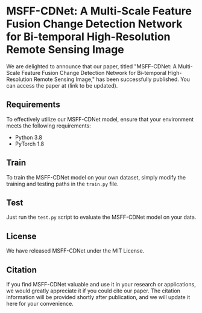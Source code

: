 # MSFF-CDNet: A Multi-Scale Feature Fusion Change Detection Network for Bi-temporal High-Resolution Remote Sensing Image

We are delighted to announce that our paper, titled "MSFF-CDNet: A Multi-Scale Feature Fusion Change Detection Network for Bi-temporal High-Resolution Remote Sensing Image," has been successfully published. You can access the paper at (link to be updated).

## Requirements
To effectively utilize our MSFF-CDNet model, ensure that your environment meets the following requirements:
- Python 3.8 
- PyTorch 1.8 

## Train
To train the MSFF-CDNet model on your own dataset, simply modify the training and testing paths in the `train.py` file.

## Test
Just run the `test.py` script to evaluate the MSFF-CDNet model on your data.

## License
We have released MSFF-CDNet under the MIT License. 

## Citation
If you find MSFF-CDNet valuable and use it in your research or applications, we would greatly appreciate it if you could cite our paper. The citation information will be provided shortly after publication, and we will update it here for your convenience.
